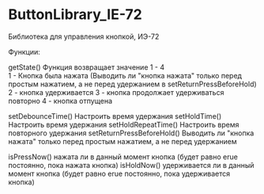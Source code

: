 # ButtonLibrary_IE-72

Библиотека для управления кнопкой, ИЭ-72

Функции:


getState()       Функция возвращает значение 1 - 4  
                                    1 - Кнопка была нажата   (Выводить ли "кнопка нажата" только перед простым нажатием, а не перед удержанием в setReturnPressBeforeHold)
                                    2 - кнопка удерживается
                                    3 - кнопка продолжает удерживаться повторно
                                    4 - кнопка отпущена


setDebounceTime()  Настроить время удержания
setHoldTime()      Настроить время удержания
setHoldRepeatTime() Настроить время повторного удержания
setReturnPressBeforeHold()  Выводить ли "кнопка нажата" только перед простым нажатием, а не перед удержанием

isPressNow() нажата ли в данный момент кнопка   (будет равно еrue постоянно, пока нажата кнопка)
isHoldNow() удерживается ли в данный момент кнопка   (будет равно еrue постоянно, пока удерживается кнопка)
